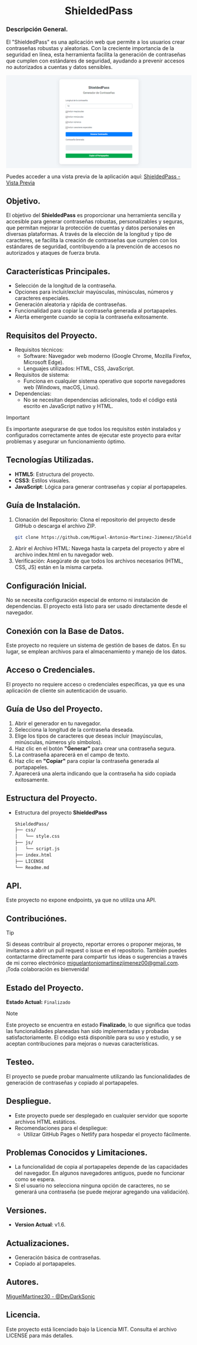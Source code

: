 <div align="center">

# ShieldedPass
</div>

### Descripción General.
El "ShieldedPass" es una aplicación web que permite a los usuarios crear contraseñas robustas y aleatorias. Con la creciente importancia de la seguridad en línea, esta herramienta facilita la generación de contraseñas que cumplen con estándares de seguridad, ayudando a prevenir accesos no autorizados a cuentas y datos sensibles.

[<img src="screenshots/ShieldedPass.png" align="center" />](https://miguel-antonio-martinez-jimenez.github.io/ShieldedPass/Index.html)

Puedes acceder a una vista previa de la aplicación aquí: [ShieldedPass - Vista Previa](https://miguel-antonio-martinez-jimenez.github.io/ShieldedPass/Index.html)

## Objetivo.
El objetivo del **ShieldedPass** es proporcionar una herramienta sencilla y accesible para generar contraseñas robustas, personalizables y seguras, que permitan mejorar la protección de cuentas y datos personales en diversas plataformas. A través de la elección de la longitud y tipo de caracteres, se facilita la creación de contraseñas que cumplen con los estándares de seguridad, contribuyendo a la prevención de accesos no autorizados y ataques de fuerza bruta.

## Características Principales.
- Selección de la longitud de la contraseña.
- Opciones para incluir/excluir mayúsculas, minúsculas, números y caracteres especiales.
- Generación aleatoria y rápida de contraseñas.
- Funcionalidad para copiar la contraseña generada al portapapeles.
- Alerta emergente cuando se copia la contraseña exitosamente.

## Requisitos del Proyecto.
- Requisitos técnicos:
   - Software: Navegador web moderno (Google Chrome, Mozilla Firefox, Microsoft Edge).
   - Lenguajes utilizados: HTML, CSS, JavaScript.
- Requisitos de sistema:
   - Funciona en cualquier sistema operativo que soporte navegadores web (Windows, macOS, Linux).
- Dependencias:
   - No se necesitan dependencias adicionales, todo el código está escrito en JavaScript nativo y HTML.
> [!Important]
> Es importante asegurarse de que todos los requisitos estén instalados y configurados correctamente antes de ejecutar este proyecto para evitar problemas y asegurar un funcionamiento óptimo.

## Tecnologías Utilizadas.
- **HTML5**: Estructura del proyecto.
- **CSS3**: Estilos visuales.
- **JavaScript**: Lógica para generar contraseñas y copiar al portapapeles.

## Guía de Instalación.
1. Clonación del Repositorio: Clona el repositorio del proyecto desde GitHub o descarga el archivo ZIP.
   ```bash
   git clone https://github.com/Miguel-Antonio-Martinez-Jimenez/ShieldedPass.git
3. Abrir el Archivo HTML: Navega hasta la carpeta del proyecto y abre el archivo index.html en tu navegador web.
4. Verificación: Asegúrate de que todos los archivos necesarios (HTML, CSS, JS) están en la misma carpeta.

## Configuración Inicial.
No se necesita configuración especial de entorno ni instalación de dependencias. El proyecto está listo para ser usado directamente desde el navegador.

## Conexión con la Base de Datos.
Este proyecto no requiere un sistema de gestión de bases de datos. En su lugar, se emplean archivos para el almacenamiento y manejo de los datos.

## Acceso o Credenciales.
El proyecto no requiere acceso o credenciales específicas, ya que es una aplicación de cliente sin autenticación de usuario.

## Guía de Uso del Proyecto.
1. Abrir el generador en tu navegador.
2. Selecciona la longitud de la contraseña deseada.
3. Elige los tipos de caracteres que deseas incluir (mayúsculas, minúsculas, números y/o símbolos).
4. Haz clic en el botón **"Generar"** para crear una contraseña segura.
5. La contraseña aparecerá en el campo de texto.
6. Haz clic en **"Copiar"** para copiar la contraseña generada al portapapeles.
7. Aparecerá una alerta indicando que la contraseña ha sido copiada exitosamente.

## Estructura del Proyecto.
- Estructura del proyecto **ShieldedPass**

  ```bash
  ShieldedPass/
  ├── css/
  │   └── style.css
  ├── js/
  │   └── script.js
  ├── index.html
  ├── LICENSE
  └── Readme.md

## API.
Este proyecto no expone endpoints, ya que no utiliza una API.

## Contribuciónes.
> [!Tip]
> Si deseas contribuir al proyecto, reportar errores o proponer mejoras, te invitamos a abrir un pull request o issue en el repositorio. También puedes contactarme directamente para compartir tus ideas o sugerencias a través de mi correo electrónico miguelantoniomartinezjimenez00@gmail.com. ¡Toda colaboración es bienvenida!

## Estado del Proyecto.
**Estado Actual:** `Finalizado`
> [!Note]
> Este proyecto se encuentra en estado **Finalizado**, lo que significa que todas las funcionalidades planeadas han sido implementadas y probadas satisfactoriamente. El código está disponible para su uso y estudio, y se aceptan contribuciones para mejoras o nuevas características.

## Testeo.
El proyecto se puede probar manualmente utilizando las funcionalidades de generación de contraseñas y copiado al portapapeles.

## Despliegue.
- Este proyecto puede ser desplegado en cualquier servidor que soporte archivos HTML estáticos.
- Recomendaciones para el despliegue:
   - Utilizar GitHub Pages o Netlify para hospedar el proyecto fácilmente.
 
## Problemas Conocidos y Limitaciones.
- La funcionalidad de copia al portapapeles depende de las capacidades del navegador. En algunos navegadores antiguos, puede no funcionar como se espera.
- Si el usuario no selecciona ninguna opción de caracteres, no se generará una contraseña (se puede mejorar agregando una validación).

## Versiones.
- **Version Actual**: v1.6.

## Actualizaciones.
- Generación básica de contraseñas.
- Copiado al portapapeles.

## Autores.
[MiguelMartinez30 - @DevDarkSonic](https://github.com/Miguel-Antonio-Martinez-Jimenez)

## Licencia.
Este proyecto está licenciado bajo la Licencia MIT. Consulta el archivo LICENSE para más detalles.
